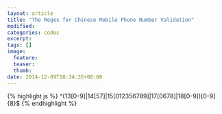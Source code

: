 ```yaml
---
layout: article
title: "The Regex for Chinese Mobile Phone Number Validation"
modified:
categories: codes
excerpt:
tags: []
image:
  feature:
  teaser:
  thumb:
date: 2014-12-09T10:34:35+08:00
---
```


{% highlight js %}
^(13[0-9]|14[57]|15[012356789]|17[0678]|18[0-9])[0-9]{8}$
{% endhighlight %}
